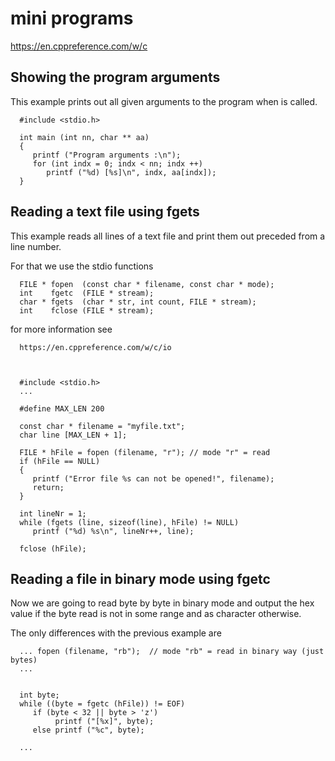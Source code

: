 # mini programs



   https://en.cppreference.com/w/c
   
   
## Showing the program arguments

This example prints out all given arguments to the program when is called.

      #include <stdio.h>

      int main (int nn, char ** aa)
      {
         printf ("Program arguments :\n");
         for (int indx = 0; indx < nn; indx ++)
            printf ("%d) [%s]\n", indx, aa[indx]);
      }
      

      
## Reading a text file using fgets

This example reads all lines of a text file and print them out preceded from a line number.

For that we use the stdio functions

      FILE * fopen  (const char * filename, const char * mode);
      int    fgetc  (FILE * stream);
      char * fgets  (char * str, int count, FILE * stream);
      int    fclose (FILE * stream);

for more information see 

      https://en.cppreference.com/w/c/io
   


      #include <stdio.h>
      ...
      
      #define MAX_LEN 200

      const char * filename = "myfile.txt";
      char line [MAX_LEN + 1];
      
      FILE * hFile = fopen (filename, "r"); // mode "r" = read
      if (hFile == NULL)
      {
         printf ("Error file %s can not be opened!", filename);
         return;
      }
      
      int lineNr = 1;
      while (fgets (line, sizeof(line), hFile) != NULL)
         printf ("%d) %s\n", lineNr++, line);
         
      fclose (hFile);
      
## Reading a file in binary mode using fgetc


Now we are going to read byte by byte in binary mode and output the hex value if
the byte read is not in some range and as character otherwise.

The only differences with the previous example are

      
      ... fopen (filename, "rb");  // mode "rb" = read in binary way (just bytes)
      ...
      
      
      int byte;      
      while ((byte = fgetc (hFile)) != EOF)
         if (byte < 32 || byte > 'z')         
              printf ("[%x]", byte);
         else printf ("%c", byte);

      ...
         
